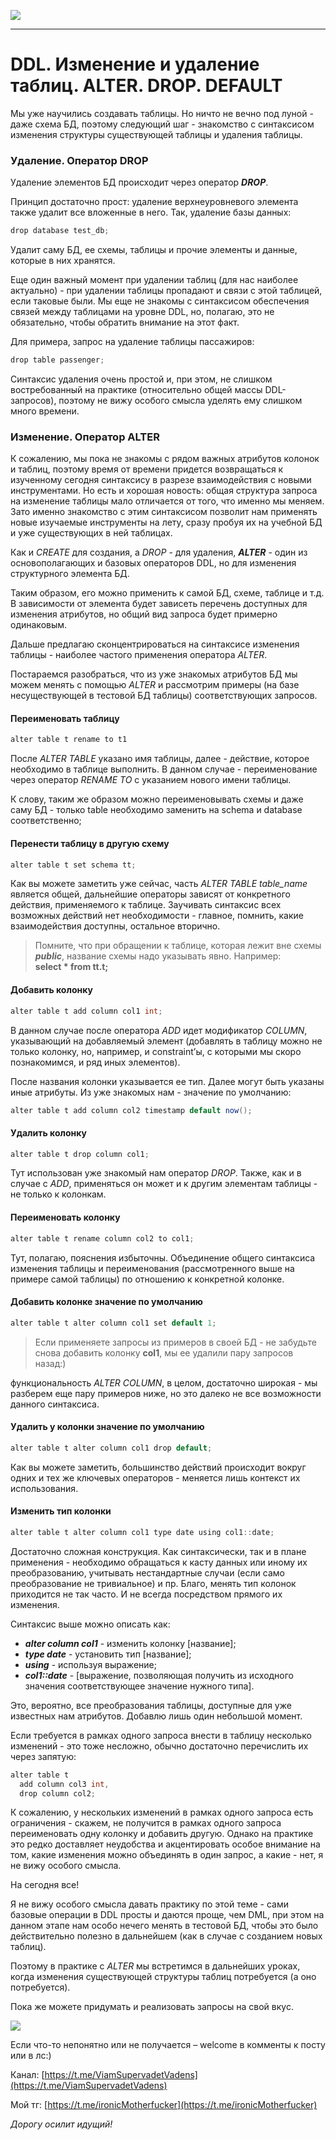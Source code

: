 ![](../../commonmedia/header.png)

***

   

DDL. Изменение и удаление таблиц. ALTER. DROP. DEFAULT
======================================================

Мы уже научились создавать таблицы. Но ничто не вечно под луной - даже схема БД, поэтому следующий шаг - знакомство с синтаксисом изменения структуры существующей таблицы и удаления таблицы.

  

### Удаление. Оператор DROP

Удаление элементов БД происходит через оператор **_DROP_**.

Принцип достаточно прост: удаление верхнеуровневого элемента также удалит все вложенные в него. Так, удаление базы данных:

```java
drop database test_db;
```

Удалит саму БД, ее схемы, таблицы и прочие элементы и данные, которые в них хранятся.

Еще один важный момент при удалении таблиц (для нас наиболее актуально) - при удалении таблицы пропадают и связи с этой таблицей, если таковые были. Мы еще не знакомы с синтаксисом обеспечения связей между таблицами на уровне DDL, но, полагаю, это не обязательно, чтобы обратить внимание на этот факт.

Для примера, запрос на удаление таблицы пассажиров:

```java
drop table passenger;
```

Синтаксис удаления очень простой и, при этом, не слишком востребованный на практике (относительно общей массы DDL-запросов), поэтому не вижу особого смысла уделять ему слишком много времени.

  

### Изменение. Оператор ALTER

К сожалению, мы пока не знакомы с рядом важных атрибутов колонок и таблиц, поэтому время от времени придется возвращаться к изученному сегодня синтаксису в разрезе взаимодействия с новыми инструментами. Но есть и хорошая новость: общая структура запроса на изменение таблицы мало отличается от того, что именно мы меняем. Зато именно знакомство с этим синтаксисом позволит нам применять новые изучаемые инструменты на лету, сразу пробуя их на учебной БД и уже существующих в ней таблицах.

Как и _CREATE_ для создания, а _DROP_ \- для удаления, **_ALTER_** \- один из основополагающих и базовых операторов DDL, но для изменения структурного элемента БД.

Таким образом, его можно применить к самой БД, схеме, таблице и т.д. В зависимости от элемента будет зависеть перечень доступных для изменения атрибутов, но общий вид запроса будет примерно одинаковым.

Дальше предлагаю сконцентрироваться на синтаксисе изменения таблицы - наиболее частого применения оператора _ALTER_.

Постараемся разобраться, что из уже знакомых атрибутов БД мы можем менять с помощью _ALTER_ и рассмотрим примеры (на базе несуществующей в тестовой БД таблицы) соответствующих запросов.

  

#### Переименовать таблицу

```java
alter table t rename to t1
```

После _ALTER TABLE_ указано имя таблицы, далее - действие, которое необходимо в таблице выполнить. В данном случае - переименование через оператор _RENAME TO_ с указанием нового имени таблицы.

К слову, таким же образом можно переименовывать схемы и даже саму БД - только table необходимо заменить на schema и database соответственно;

  

#### Перенести таблицу в другую схему

```java
alter table t set schema tt;
```

Как вы можете заметить уже сейчас, часть _ALTER TABLE table\_name_ является общей, дальнейшие операторы зависят от конкретного действия, применяемого к таблице. Заучивать синтаксис всех возможных действий нет необходимости - главное, помнить, какие взаимодействия доступны, остальное вторично.

> Помните, что при обращении к таблице, которая лежит вне схемы **_public_**, название схемы надо указывать явно. Например:  
> **select \* from tt.t;**

  

#### Добавить колонку

```java
alter table t add column col1 int;
```

В данном случае после оператора _ADD_ идет модификатор _COLUMN_, указывающий на добавляемый элемент (добавлять в таблицу можно не только колонку, но, например, и constraint’ы, с которыми мы скоро познакомимся, и ряд иных элементов).

После названия колонки указывается ее тип. Далее могут быть указаны иные атрибуты. Из уже знакомых нам - значение по умолчанию:

```java
alter table t add column col2 timestamp default now();
```

  

#### Удалить колонку

```java
alter table t drop column col1;
```

Тут использован уже знакомый нам оператор _DROP_. Также, как и в случае с _ADD_, применяться он может и к другим элементам таблицы - не только к колонкам.

  

#### Переименовать колонку

```java
alter table t rename column col2 to col1;
```

Тут, полагаю, пояснения избыточны. Объединение общего синтаксиса изменения таблицы и переименования (рассмотренного выше на примере самой таблицы) по отношению к конкретной колонке.

  

#### Добавить колонке значение по умолчанию

```java
alter table t alter column col1 set default 1;
```

> Если применяете запросы из примеров в своей БД - не забудьте снова добавить колонку **col1**, мы ее удалили пару запросов назад:)

функциональность _ALTER COLUMN_, в целом, достаточно широкая - мы разберем еще пару примеров ниже, но это далеко не все возможности данного синтаксиса.

  

#### Удалить у колонки значение по умолчанию

```java
alter table t alter column col1 drop default;
```

Как вы можете заметить, большинство действий происходит вокруг одних и тех же ключевых операторов - меняется лишь контекст их использования.

  

#### Изменить тип колонки

```java
alter table t alter column col1 type date using col1::date;
```

Достаточно сложная конструкция. Как синтаксически, так и в плане применения - необходимо обращаться к касту данных или иному их преобразованию, учитывать нестандартные случаи (если само преобразование не тривиальное) и пр. Благо, менять тип колонок приходится не так часто. И не всегда посредством прямого их изменения.

Синтаксис выше можно описать как:

*   **_alter column col1_** - изменить колонку \[название\];
*   **_type date_** - установить тип \[название\];
*   **_using_** \- используя выражение;
*   **_col1::date_** - \[выражение, позволяющая получить из исходного значения соответствующее значение нужного типа\].

  

Это, вероятно, все преобразования таблицы, доступные для уже известных нам атрибутов. Добавлю лишь один небольшой момент.

Если требуется в рамках одного запроса внести в таблицу несколько изменений - это тоже несложно, обычно достаточно перечислить их через запятую:

```java
alter table t
  add column col3 int,
  drop column col2;
```

К сожалению, у нескольких изменений в рамках одного запроса есть ограничения - скажем, не получится в рамках одного запроса переименовать одну колонку и добавить другую. Однако на практике это редко доставляет неудобства и акцентировать особое внимание на том, какие изменения можно объединять в один запрос, а какие - нет, я не вижу особого смысла.

  

На сегодня все!

Я не вижу особого смысла давать практику по этой теме - сами базовые операции в DDL просты и даются проще, чем DML, при этом на данном этапе нам особо нечего менять в тестовой БД, чтобы это было действительно полезно в дальнейшем (как в случае с созданием новых таблиц).

Поэтому в практике с _ALTER_ мы встретимся в дальнейших уроках, когда изменения существующей структуры таблиц потребуется (а оно потребуется).

Пока же можете придумать и реализовать запросы на свой вкус.

![](../../commonmedia/footer.png)

Если что-то непонятно или не получается – welcome в комменты к посту или в лс:)

Канал: [https://t.me/ViamSupervadetVadens](https://t.me/ViamSupervadetVadens)

Мой тг: [https://t.me/ironicMotherfucker](https://t.me/ironicMotherfucker)

_Дорогу осилит идущий!_